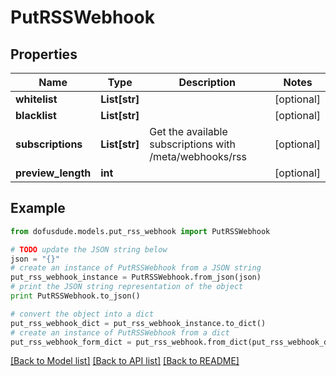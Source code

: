 # PutRSSWebhook



## Properties

Name | Type | Description | Notes
------------ | ------------- | ------------- | -------------
**whitelist** | **List[str]** |  | [optional] 
**blacklist** | **List[str]** |  | [optional] 
**subscriptions** | **List[str]** | Get the available subscriptions with /meta/webhooks/rss | [optional] 
**preview_length** | **int** |  | [optional] 

## Example

```python
from dofusdude.models.put_rss_webhook import PutRSSWebhook

# TODO update the JSON string below
json = "{}"
# create an instance of PutRSSWebhook from a JSON string
put_rss_webhook_instance = PutRSSWebhook.from_json(json)
# print the JSON string representation of the object
print PutRSSWebhook.to_json()

# convert the object into a dict
put_rss_webhook_dict = put_rss_webhook_instance.to_dict()
# create an instance of PutRSSWebhook from a dict
put_rss_webhook_form_dict = put_rss_webhook.from_dict(put_rss_webhook_dict)
```
[[Back to Model list]](../README.md#documentation-for-models) [[Back to API list]](../README.md#documentation-for-api-endpoints) [[Back to README]](../README.md)



